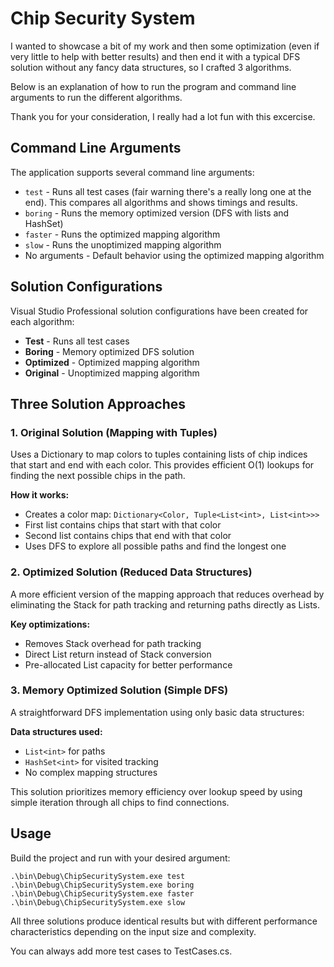 # Chip Security System 

I wanted to showcase a bit of my work and then some optimization (even if very little to help with better results) and then end it with a typical DFS solution without any fancy data structures, so I crafted 3 algorithms.

Below is an explanation of how to run the program and command line arguments to run the different algorithms. 

Thank you for your consideration, I really had a lot fun with this excercise.

## Command Line Arguments

The application supports several command line arguments:

- `test` - Runs all test cases (fair warning there's a really long one at the end). This compares all algorithms and shows timings and results.
- `boring` - Runs the memory optimized version (DFS with lists and HashSet)
- `faster` - Runs the optimized mapping algorithm
- `slow` - Runs the unoptimized mapping algorithm
- No arguments - Default behavior using the optimized mapping algorithm

## Solution Configurations

Visual Studio Professional solution configurations have been created for each algorithm:

- **Test** - Runs all test cases
- **Boring** - Memory optimized DFS solution
- **Optimized** - Optimized mapping algorithm
- **Original** - Unoptimized mapping algorithm

## Three Solution Approaches

### 1. Original Solution (Mapping with Tuples)
Uses a Dictionary to map colors to tuples containing lists of chip indices that start and end with each color. This provides efficient O(1) lookups for finding the next possible chips in the path.

**How it works:**
- Creates a color map: `Dictionary<Color, Tuple<List<int>, List<int>>>`
- First list contains chips that start with that color
- Second list contains chips that end with that color
- Uses DFS to explore all possible paths and find the longest one

### 2. Optimized Solution (Reduced Data Structures)
A more efficient version of the mapping approach that reduces overhead by eliminating the Stack for path tracking and returning paths directly as Lists.

**Key optimizations:**
- Removes Stack overhead for path tracking
- Direct List return instead of Stack conversion
- Pre-allocated List capacity for better performance

### 3. Memory Optimized Solution (Simple DFS)
A straightforward DFS implementation using only basic data structures:

**Data structures used:**
- `List<int>` for paths
- `HashSet<int>` for visited tracking
- No complex mapping structures

This solution prioritizes memory efficiency over lookup speed by using simple iteration through all chips to find connections.

## Usage

Build the project and run with your desired argument:

```
.\bin\Debug\ChipSecuritySystem.exe test
.\bin\Debug\ChipSecuritySystem.exe boring
.\bin\Debug\ChipSecuritySystem.exe faster
.\bin\Debug\ChipSecuritySystem.exe slow
```

All three solutions produce identical results but with different performance characteristics depending on the input size and complexity.

You can always add more test cases to TestCases.cs.
